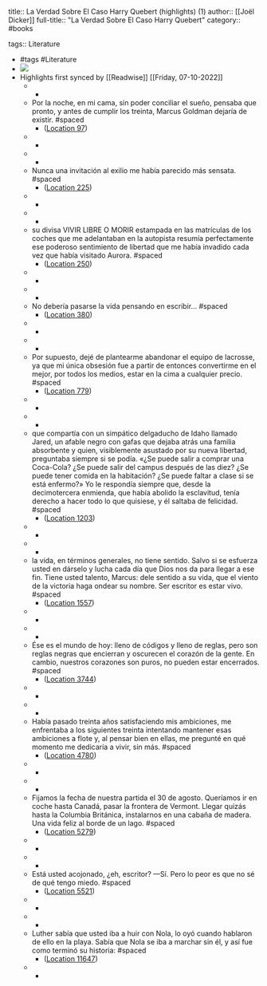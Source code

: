 title:: La Verdad Sobre El Caso Harry Quebert (highlights) (1)
author:: [[Joël Dicker]]
full-title:: "La Verdad Sobre El Caso Harry Quebert"
category:: #books

tags:: Literature

- #tags #Literature
- ![](https://images-na.ssl-images-amazon.com/images/I/51zBPyEEMDL._SL200_.jpg)
- Highlights first synced by [[Readwise]] [[Friday, 07-10-2022]]
	- -
	- Por la noche, en mi cama, sin poder conciliar el sueño, pensaba que pronto, y antes de cumplir los treinta, Marcus Goldman dejaría de existir. #spaced
		- ([Location 97](https://readwise.io/to_kindle?action=open&asin=B00CKXTP2O&location=97))
	- -
	- -
	- Nunca una invitación al exilio me había parecido más sensata. #spaced
		- ([Location 225](https://readwise.io/to_kindle?action=open&asin=B00CKXTP2O&location=225))
	- -
	- -
	- su divisa VIVIR LIBRE O MORIR estampada en las matrículas de los coches que me adelantaban en la autopista resumía perfectamente ese poderoso sentimiento de libertad que me había invadido cada vez que había visitado Aurora. #spaced
		- ([Location 250](https://readwise.io/to_kindle?action=open&asin=B00CKXTP2O&location=250))
	- -
	- -
	- No debería pasarse la vida pensando en escribir... #spaced
		- ([Location 380](https://readwise.io/to_kindle?action=open&asin=B00CKXTP2O&location=380))
	- -
	- -
	- Por supuesto, dejé de plantearme abandonar el equipo de lacrosse, ya que mi única obsesión fue a partir de entonces convertirme en el mejor, por todos los medios, estar en la cima a cualquier precio. #spaced
		- ([Location 779](https://readwise.io/to_kindle?action=open&asin=B00CKXTP2O&location=779))
	- -
	- -
	- que compartía con un simpático delgaducho de Idaho llamado Jared, un afable negro con gafas que dejaba atrás una familia absorbente y quien, visiblemente asustado por su nueva libertad, preguntaba siempre si se podía. «¿Se puede salir a comprar una Coca-Cola? ¿Se puede salir del campus después de las diez? ¿Se puede tener comida en la habitación? ¿Se puede faltar a clase si se está enfermo?» Yo le respondía siempre que, desde la decimotercera enmienda, que había abolido la esclavitud, tenía derecho a hacer todo lo que quisiese, y él saltaba de felicidad. #spaced
		- ([Location 1203](https://readwise.io/to_kindle?action=open&asin=B00CKXTP2O&location=1203))
	- -
	- -
	- la vida, en términos generales, no tiene sentido. Salvo si se esfuerza usted en dárselo y lucha cada día que Dios nos da para llegar a ese fin. Tiene usted talento, Marcus: dele sentido a su vida, que el viento de la victoria haga ondear su nombre. Ser escritor es estar vivo. #spaced
		- ([Location 1557](https://readwise.io/to_kindle?action=open&asin=B00CKXTP2O&location=1557))
	- -
	- -
	- Ése es el mundo de hoy: lleno de códigos y lleno de reglas, pero son reglas negras que encierran y oscurecen el corazón de la gente. En cambio, nuestros corazones son puros, no pueden estar encerrados. #spaced
		- ([Location 3744](https://readwise.io/to_kindle?action=open&asin=B00CKXTP2O&location=3744))
	- -
	- -
	- Había pasado treinta años satisfaciendo mis ambiciones, me enfrentaba a los siguientes treinta intentando mantener esas ambiciones a flote y, al pensar bien en ellas, me pregunté en qué momento me dedicaría a vivir, sin más. #spaced
		- ([Location 4780](https://readwise.io/to_kindle?action=open&asin=B00CKXTP2O&location=4780))
	- -
	- -
	- Fijamos la fecha de nuestra partida el 30 de agosto. Queríamos ir en coche hasta Canadá, pasar la frontera de Vermont. Llegar quizás hasta la Columbia Británica, instalarnos en una cabaña de madera. Una vida feliz al borde de un lago. #spaced
		- ([Location 5279](https://readwise.io/to_kindle?action=open&asin=B00CKXTP2O&location=5279))
	- -
	- -
	- Está usted acojonado, ¿eh, escritor? —Sí. Pero lo peor es que no sé de qué tengo miedo. #spaced
		- ([Location 5521](https://readwise.io/to_kindle?action=open&asin=B00CKXTP2O&location=5521))
	- -
	- -
	- Luther sabía que usted iba a huir con Nola, lo oyó cuando hablaron de ello en la playa. Sabía que Nola se iba a marchar sin él, y así fue como terminó su historia: #spaced
		- ([Location 11647](https://readwise.io/to_kindle?action=open&asin=B00CKXTP2O&location=11647))
	- -